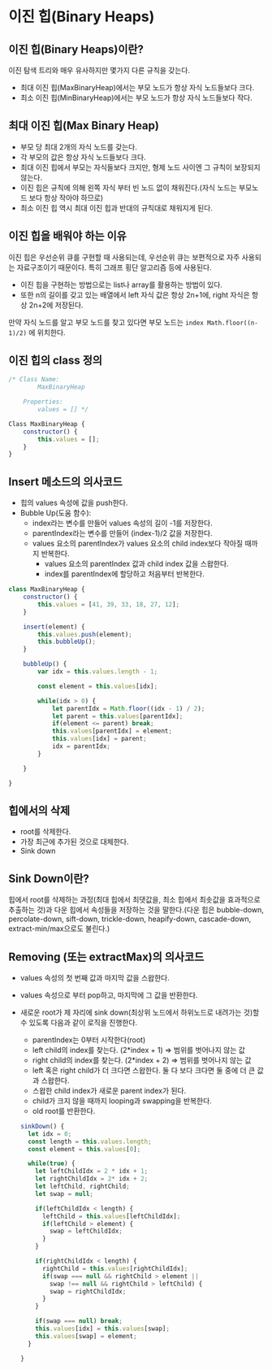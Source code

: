 # 이진 힙(Binary Heaps)

## 이진 힙(Binary Heaps)이란?

 이진 탐색 트리와 매우 유사하지만 몇가지 다른 규칙을 갖는다.

- 최대 이진 힙(MaxBinaryHeap)에서는 부모 노드가 항상 자식 노드들보다 크다.
- 최소 이진 힙(MinBinaryHeap)에서는 부모 노드가 항상 자식 노드들보다 작다.

## 최대 이진 힙(Max Binary Heap)

- 부모 당 최대 2개의 자식 노드를 갖는다.
- 각 부모의 값은 항상 자식 노드들보다 크다.
- 최대 이진 힙에서 부모는 자식들보다 크지만, 형제 노드 사이엔 그 규칙이 보장되지 않는다.
- 이진 힙은 규칙에 의해 왼쪽 자식 부터 빈 노드 없이 채워진다.(자식 노드는 부모노드 보다 항상 작아야 하므로)
- 최소 이진 힙 역시 최대 이진 힙과 반대의 규칙대로 채워지게 된다.

## 이진 힙을 배워야 하는 이유

 이진 힙은 우선순위 큐를 구현할 때 사용되는데, 우선순위 큐는 보편적으로 자주 사용되는 자료구조이기 때문이다. 특히 그래프 횡단 알고리즘 등에 사용된다.

- 이진 힙을 구현하는 방법으로는 list나 array를 활용하는 방법이 있다.
- 또한 n의 길이를 갖고 있는 배열에서 left 자식 값은 항상 2n+1에, right 자식은 항상 2n+2에 저장된다.

만약 자식 노드를 알고 부모 노드를 찾고 있다면 부모 노드는 `index Math.floor((n-1)/2)` 에 위치한다.

## 이진 힙의 class 정의

```jsx
/* Class Name:
		MaxBinaryHeap

	Properties:
		values = [] */

Class MaxBinaryHeap {
	constructor() {
		this.values = [];
	}
}
```

## Insert 메소드의 의사코드

- 힙의 values 속성에 값을 push한다.
- Bubble Up(도움 함수):
    - index라는 변수를 만들어 values 속성의 길이 -1를 저장한다.
    - parentIndex라는 변수를 만들어 (index-1)/2 값을 저장한다.
    - values 요소의 parentIndex가 values 요소의 child index보다 작아질 때까지 반복한다.
        - values 요소의 parentIndex 값과 child index 값을 스왑한다.
        - index를 parentIndex에 할당하고 처음부터 반복한다.

```jsx
class MaxBinaryHeap {
    constructor() {
        this.values = [41, 39, 33, 18, 27, 12];
    }

    insert(element) {
        this.values.push(element);
        this.bubbleUp();
    }

    bubbleUp() {
        var idx = this.values.length - 1;

        const element = this.values[idx];

        while(idx > 0) {
            let parentIdx = Math.floor((idx - 1) / 2);
            let parent = this.values[parentIdx];
            if(element <= parent) break;
            this.values[parentIdx] = element;
            this.values[idx] = parent;
            idx = parentIdx;
        }

    }

}
```

## 힙에서의 삭제

- root를 삭제한다.
- 가장 최근에 추가된 것으로 대체한다.
- Sink down

## Sink Down이란?

 힙에서 root를 삭제하는 과정(최대 힙에서 최댓값을, 최소 힙에서 최솟값을 효과적으로 추출하는 것)과 다운 힙에서 속성들을 저장하는 것을 말한다.(다운 힙은 bubble-down, percolate-down, sift-down, trickle-down, heapify-down, cascade-down, extract-min/max으로도 불린다.) 

## Removing (또는 extractMax)의 의사코드

- values 속성의 첫 번째 값과 마지막 값을 스왑한다.
- values 속성으로 부터 pop하고, 마지막에 그 값을 반환한다.
- 새로운 root가 제 자리에 sink down(최상위 노드에서 하위노드로 내려가는 것)할 수 있도록 다음과 같이 로직을 진행한다.
    - parentIndex는 0부터 시작한다(root)
    - left child의 index를 찾는다. (2*index + 1) ⇒ 범위를 벗어나지 않는 값
    - right child의 index를 찾는다. (2*index + 2) ⇒ 범위를 벗어나지 않는 값
    - left 혹은 right child가 더 크다면 스왑한다. 둘 다 보다 크다면 둘 중에 더 큰 값과 스왑한다.
    - 스왑한 child index가 새로운 parent index가 된다.
    - child가 크지 않을 때까지 looping과 swapping을 반복한다.
    - old root를 반환한다.

    ```jsx
    sinkDown() {
      let idx = 0;
      const length = this.values.length;
      const element = this.values[0];

      while(true) {
        let leftChildIdx = 2 * idx + 1;
        let rightChildIdx = 2* idx + 2;
        let leftChild, rightChild;
        let swap = null;

        if(leftChildIdx < length) {
          leftChild = this.values[leftChildIdx];
          if(leftChild > element) {
            swap = leftChildIdx;
          }
        }

        if(rightChildIdx < length) {
          rightChild = this.values[rightChildIdx];
          if(swap === null && rightChild > element ||
            swap !== null && rightChild > leftChild) {
            swap = rightChildIdx;
          }
        }

        if(swap === null) break;
        this.values[idx] = this.values[swap];
        this.values[swap] = element;
      }

    }
    ```
